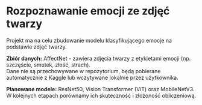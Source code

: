 # Rozpoznawanie emocji ze zdjęć twarzy

Projekt ma na celu zbudowanie modelu klasyfikującego emocje na podstawie zdjęć twarzy.

**Zbiór danych:** AffectNet - zawiera zdjęcia twarzy z etykietami emocji (np. szczęście, smutek, złość, strach).  
Dane nie są przechowywane w repozytorium, będą pobierane automatycznie z Kaggle lub wczytywane lokalnie przez użytkownika.

**Planowane modele:** ResNet50, Vision Transformer (ViT) oraz MobileNetV3.  
W kolejnych etapach porównamy ich skuteczność i złożoność obliczeniową.
